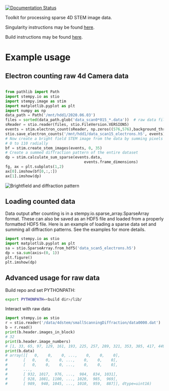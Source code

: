 [![Documentation Status](https://readthedocs.org/projects/stempy/badge/?version=latest)](https://stempy.readthedocs.io/en/latest/?badge=latest)

Toolkit for processing sparse 4D STEM image data.

Singularity instructions may be found [here](https://stempy.readthedocs.io/en/latest/singularity.html).

Build instructions may be found [here](https://stempy.readthedocs.io/en/latest/BUILDING.html).

Example usage
=============

Electron counting raw 4d Camera data
------------------------------------
```python

from pathlib import Path
import stempy.io as stio
import stempy.image as stim
import matplotlib.pyplot as plt
import numpy as np
data_path = Path('/mnt/hdd1/2020.06.03')
files = sorted(data_path.glob('data_scan0*015_*.data'))  # raw data files
sReader = stio.reader(files, stio.FileVersion.VERSION5)
events = stim.electron_count(sReader, np.zeros((576,576),background_threshold_n_sigma=4.0))
stio.save_electron_counts('/mnt/hdd1/data_scan15_electrons.h5', events)
# Now create a bright field STEM image from the data by summing pixels 
# 0 to 110 radially
bf = stim.create_stem_images(events, 0, 35)
# Create a summed diffraction pattern of the entire dataset
dp = stim.calculate_sum_sparse(events.data,
                                   events.frame_dimensions)
fg, ax = plt.subplots(1,2)
ax[0].imshow(bf[0,:,:])
ax[1].imshow(dp)
```

![Brightfield and diffraction pattern](docs/images/Figure_1.png)

Loading counted data
--------------------

Data output after counting is in a stempy.io.sparse_array.SparseArray format. These can also be saved as an HDF5 
file and loaded from a properly formatted HDF5 file. Here is an example of loading a sparse data set and summing
all diffraction patterns. See the examples for more details.

```python
import stempy.io as stio
import matplotlib.pyplot as plt
sa = stio.SparseArray.from_hdf5('data_scan5_electrons.h5')
dp = sa.sum(axis=(0, 1))
plt.figure()
plt.imshow(dp)
```

Advanced usage for raw data
---------------------------
Build repo and set PYTHONPATH:

```bash
export PYTHONPATH=<build dir>/lib/
```

Interact with raw data

```python
import stempy.io as stio
r = stio.reader('/data/4dstem/smallScanningDiffraction/data0000.dat')
b = r.read()
print(b.header.images_in_block)
# 32
print(b.header.image_numbers)
# [1, 33, 65, 97, 129, 161, 193, 225, 257, 289, 321, 353, 385, 417, 449, 481, 513, 545, 577, 609, 641, 673, 705, 737, 769, 801, 833, 865, 897, 929, 961, 993]
print(b.data)
# array([[   0,    0,    0, ...,    0,    0,    0],
#       [   0,    0,    0, ...,    0,    0,    0],
#       [   0,    0,    0, ...,    0,    0,    0],
#       ...,
#       [ 932, 1017,  976, ...,  984,  834, 1031],
#       [ 928, 1081, 1100, ..., 1020,  985,  969],
#       [ 989,  940, 1045, ..., 1010,  959,  887]], dtype=uint16)
```
